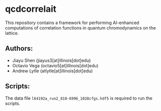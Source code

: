 # qcdcorrelait
This repository contains a framework for performing AI-enhanced computations of correlation functions in quantum chromodynamics on the lattice.

## Authors:
- Jiayu Shen (jiayus3[at]illinois[dot]edu)
- Octavio Vega (octavio5[at]illinois[dot]edu)
- Andrew Lytle (atlytle[at]illinois[dot]edu)

## Scripts:
The data file `l64192a_run2_810-6996_1028cfgs.hdf5` is required to run the scripts.
